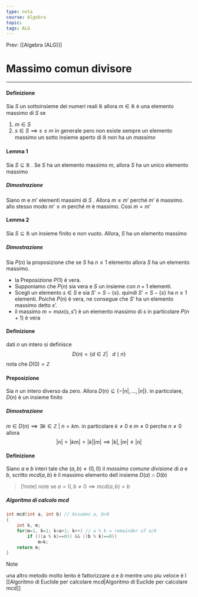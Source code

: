 ```yaml
---
type: nota
course: Algebra
topic: 
tags: ALG
---
```


Prev: [[Algebra (ALG)]]

# Massimo comun divisore
---
#### Definizione
Sia $S$ un sottoinsieme dei numeri reali $\mathbb{R}$ allora $m \in \mathbb{R}$ è una elemento massimo di $S$ se 
1. $m \in S$
2. $s \in S \implies s \leq m$
in generale pero non esiste sempre un elemento massimo un sotto insieme aperto di $\mathbb{R}$ non ha un  _massimo_


#### Lemma 1
Sia $S \subseteq \mathbb{R}$ . Se $S$ ha un elemento massimo $m$, allora $S$ ha un unico elemento massimo
##### Dimostrazione
Siano $m$ e $m’$ elementi massimi di $S$ . Allora $m \leq m’$ perché $m’$ è massimo. allo stesso modo $m’\leq m$ perché $m$ è massimo. Cosi $m=m’$

#### Lemma 2 
Sia $S \subseteq \mathbb{R}$ un insieme finito e non vuoto. Allora, $S$ ha un elemento massimo
##### Dimostrazione
Sia $P(n)$ la proposizione che se $S$ ha $n \geq 1$ elemento allora $S$ ha un elemento massimo. 
- la Preposizione $P(1)$ è vera.
- Supponiamo che $P(n)$ sia vera e $S$ un insieme con $n+1$ elementi.
- Scegli un elemento $s \in S$ e sia $S’ = S - \{s\}$. quindi $S’=S-\{s\}$ ha $n\geq 1$ elementi. Poiché $P(n)$ è vera, ne consegue che $S’$ ha un elemento massimo detto $s’$.
- il massimo $m= max(s,s’)$  è un elemento massimo di $s$ in particolare $P(n+1)$ è vera

#### Definizione
dati $n$ un intero si definisce $$D(n) =\{d \in \mathbb{Z}|\ \ \  d\mid n\}$$
nota che $D(0) = \mathbb{Z}$


#### Preposizione
Sia $n$ un intero diverso da zero. Allora $D(n) \subseteq \{- |n|,\dots,|n|\}$. in particolare, $D(n)$ è un insieme finito
##### Dimostrazione
$m \in D(n) \implies \exists k \in \mathbb{Z} \ | \ n = km$. in particolare $k \not=0$ e $m \not=0$ perche $n \not= 0$ allora
$$|n|=|km|=|k||m| \implies |k|,|m| \leq |n|$$

#### Definizione
Siano $a$ e $b$ interi tale che $(a,b) \not=(0,0)$ il _massimo comune divisione_ di $a$ e $b$, scritto $mcd(a,b)$ è il massimo elemento dell insieme $D(a)\cap D(b)$

> [!note] note
> se $a =0, b\not=0 \implies mcd(a,b)=b$

##### Algoritmo di calcolo mcd
```C++
int mcd(int a, int b) // Assumes a, b>0
{
	int k, m;
	for(m=1, k=1; k<a+1; k++) // a % k = remainder of a/k 
		if (((a % k)==0)) && ((b % k)==0))
			m=k;
	return m;
}
```

> [!note]
> una altro metodo molto lento è fattorizzare $a$ e $b$
> mentre uno piu veloce è l [[Algoritmo di Euclide per calcolare mcd|Algoritmo di Euclide per calcolare mcd]]

